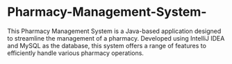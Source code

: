 # Pharmacy-Management-System-
This Pharmacy Management System is a Java-based application designed to streamline the management of a pharmacy. Developed using IntelliJ IDEA and MySQL as the database, this system offers a range of features to efficiently handle various pharmacy operations.
